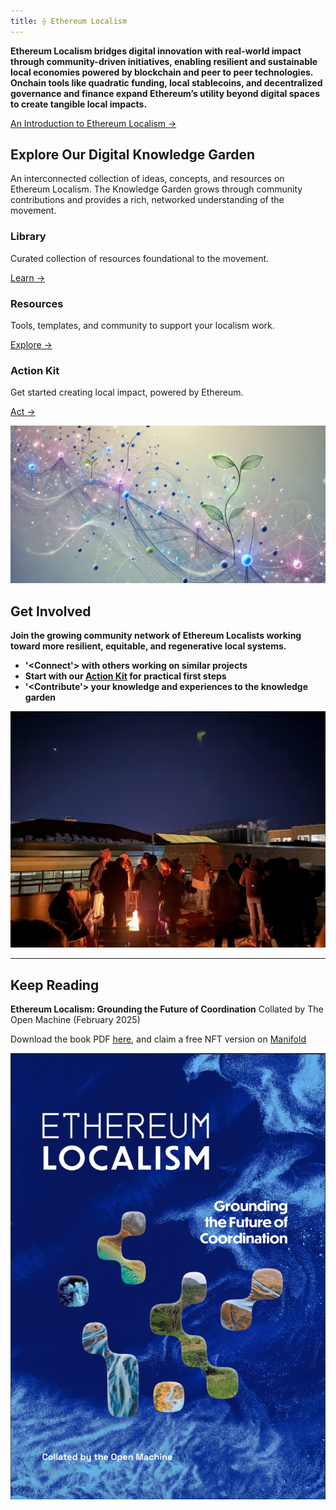 ```yaml
---
title: ⟠ Ethereum Localism
---
```

**Ethereum Localism bridges digital innovation with real-world impact through community-driven initiatives, enabling resilient and sustainable local economies powered by blockchain and peer to peer technologies. Onchain tools like quadratic funding, local stablecoins, and decentralized governance and finance expand Ethereum’s utility beyond digital spaces to create tangible local impacts.**

[An Introduction to Ethereum Localism →](/introduction)
## Explore Our Digital Knowledge Garden

An interconnected collection of ideas, concepts, and resources on Ethereum Localism. The Knowledge Garden grows through community contributions and provides a rich, networked understanding of the movement.
<div class="home-grid">
  <div class="home-card">
    <h3>Library</h3>
    <p>Curated collection of resources foundational to the movement.</p>
    <a href="/library">Learn →</a>
  </div>
  
  <div class="home-card">
    <h3>Resources</h3>
    <p>Tools, templates, and community to support your localism work.</p>
    <a href="/resources">Explore →</a>
  </div>

  <div class="home-card">
    <h3>Action Kit</h3>
    <p>Get started creating local impact, powered by Ethereum.</p>
    <a href="/introduction/action-kit">Act →</a>
  </div>
</div>

![](assets/graphic-KnowledgeGarden-FINAL.jpg)
## Get Involved

**Join the growing community network of Ethereum Localists working toward more resilient, equitable, and regenerative local systems.**

- **'<Connect'> with others working on similar projects**
- **Start with our [Action Kit](/introduction/action-kit) for practical first steps**
- **'<Contribute'> your knowledge and experiences to the knowledge garden** 

![](assets/gfel-bouldercircle.jpg)

---
## Keep Reading

**Ethereum Localism: Grounding the Future of Coordination**
Collated by The Open Machine (February 2025)

Download the book PDF [here](https://qxvqdga4v2uhlcgh7bvl5m6rukrhmesy6uzingqov76jw5miy3ka.arweave.net/hesBmByuqHWIx_hqvrPRoqJ2Elj1MoaaDq_8m3WIxtQ), and claim a free NFT version on [Manifold](https://app.manifold.xyz/c/ethereum-localism)

![](assets/ELbookcover.png)

